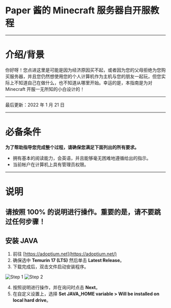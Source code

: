 # Paper 酱的 Minecraft 服务器自开服教程

---

# **介绍/背景**

你好呀！您点进这里是可能是因为经济原因买不起，或者因为您的父母拒绝为您购买服务器，并且您仍然想使用您的个人计算机作为主机与您的朋友一起玩，但您实际上不知道自己在做什么，也不知道从哪里开始。幸运的是，本指南是为对 Minecraft 开服一无所知的小白设计的！

---

最后更新：2022 年 1 月 21 日

---

# **必备条件**

**为了帮助指导您完成整个过程，请确保您满足下面列出的所有要求。**

* 拥有基本的阅读能力，会英语，并且能够毫无困难地遵循给出的指示。
* 当前帐户在计算机上具有管理员权限。

---

# **说明**

## **请按照 100% 的说明进行操作。重要的是，请不要跳过任何步骤！**

## **安装 JAVA**

1. 前往 [https://adoptium.net](https://adoptium.net/)
2. 确保选中 **Temurin 17 (LTS)** 然后单击 **Latest Release**。
3. 下载完成后，双击文件启动安装程序。

![Step 1](https://s1.ax1x.com/2022/04/13/LMKKUg.png)
![Step 2](https://s1.ax1x.com/2022/04/13/LMKM5Q.png)

4. 按照说明进行操作，并在询问时点击 **Next**。
5. 在自定义设置上，选择 **Set JAVA_HOME variable > Will be installed on local hard drive**。

